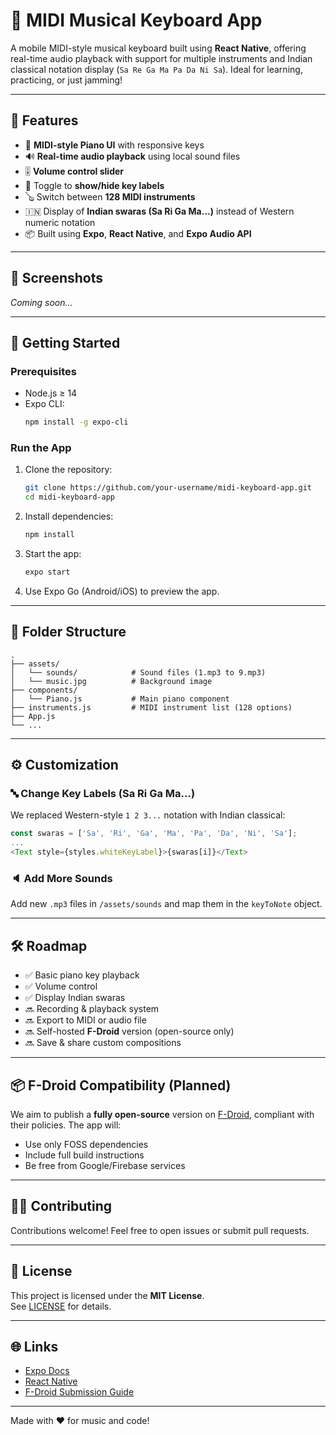 # 🎹 MIDI Musical Keyboard App

A mobile MIDI-style musical keyboard built using **React Native**, offering real-time audio playback with support for multiple instruments and Indian classical notation display (`Sa Re Ga Ma Pa Da Ni Sa`). Ideal for learning, practicing, or just jamming!

---

## 📱 Features

- 🎼 **MIDI-style Piano UI** with responsive keys
- 🔊 **Real-time audio playback** using local sound files
- 🎚️ **Volume control slider**
- 🎹 Toggle to **show/hide key labels**
- 🪕 Switch between **128 MIDI instruments**
- 🇮🇳 Display of **Indian swaras (Sa Ri Ga Ma...)** instead of Western numeric notation
- 📦 Built using **Expo**, **React Native**, and **Expo Audio API**

---

## 📸 Screenshots

_Coming soon..._

---

## 🚀 Getting Started

### Prerequisites

- Node.js ≥ 14
- Expo CLI:  
  ```bash
  npm install -g expo-cli
  ```

### Run the App

1. Clone the repository:
   ```bash
   git clone https://github.com/your-username/midi-keyboard-app.git
   cd midi-keyboard-app
   ```

2. Install dependencies:
   ```bash
   npm install
   ```

3. Start the app:
   ```bash
   expo start
   ```

4. Use Expo Go (Android/iOS) to preview the app.

---

## 📁 Folder Structure

```
.
├── assets/
│   └── sounds/            # Sound files (1.mp3 to 9.mp3)
│   └── music.jpg          # Background image
├── components/
│   └── Piano.js           # Main piano component
├── instruments.js         # MIDI instrument list (128 options)
├── App.js
└── ...
```

---

## ⚙️ Customization

### 🔤 Change Key Labels (Sa Ri Ga Ma...)

We replaced Western-style `1 2 3...` notation with Indian classical:
```js
const swaras = ['Sa', 'Ri', 'Ga', 'Ma', 'Pa', 'Da', 'Ni', 'Sa'];
...
<Text style={styles.whiteKeyLabel}>{swaras[i]}</Text>
```

### 🔈 Add More Sounds

Add new `.mp3` files in `/assets/sounds` and map them in the `keyToNote` object.

---

## 🛠️ Roadmap

- ✅ Basic piano key playback
- ✅ Volume control
- ✅ Display Indian swaras
- 🔜 Recording & playback system
- 🔜 Export to MIDI or audio file
- 🔜 Self-hosted **F-Droid** version (open-source only)
- 🔜 Save & share custom compositions

---

## 📦 F-Droid Compatibility (Planned)

We aim to publish a **fully open-source** version on [F-Droid](https://f-droid.org), compliant with their policies. The app will:
- Use only FOSS dependencies
- Include full build instructions
- Be free from Google/Firebase services

---

## 🧑‍💻 Contributing

Contributions welcome! Feel free to open issues or submit pull requests.

---

## 📄 License

This project is licensed under the **MIT License**.  
See [LICENSE](LICENSE) for details.

---

## 🌐 Links

- [Expo Docs](https://docs.expo.dev/)
- [React Native](https://reactnative.dev/)
- [F-Droid Submission Guide](https://f-droid.org/en/docs/Submitting_Apps/)

---

Made with ❤️ for music and code!